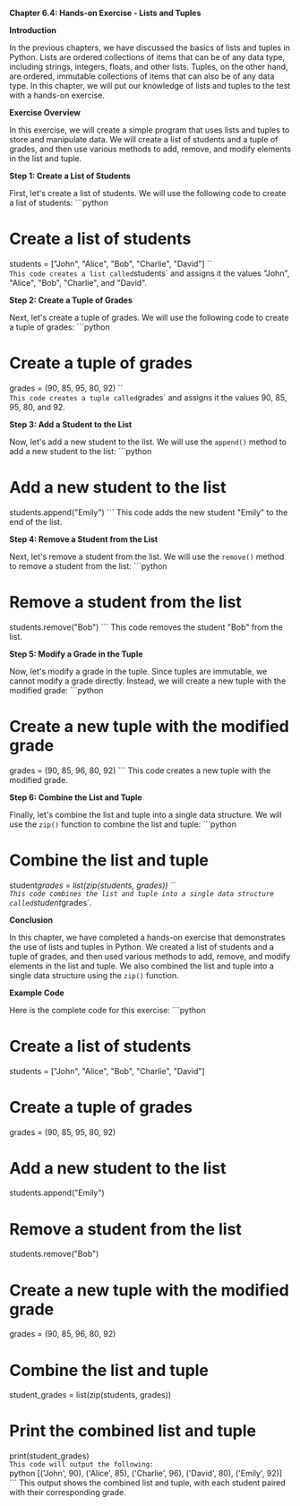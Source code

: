 <p><strong>Chapter 6.4: Hands-on Exercise - Lists and Tuples</strong></p>

<p><strong>Introduction</strong></p>

<p>In the previous chapters, we have discussed the basics of lists and tuples in Python. Lists are ordered collections of items that can be of any data type, including strings, integers, floats, and other lists. Tuples, on the other hand, are ordered, immutable collections of items that can also be of any data type. In this chapter, we will put our knowledge of lists and tuples to the test with a hands-on exercise.</p>

<p><strong>Exercise Overview</strong></p>

<p>In this exercise, we will create a simple program that uses lists and tuples to store and manipulate data. We will create a list of students and a tuple of grades, and then use various methods to add, remove, and modify elements in the list and tuple.</p>

<p><strong>Step 1: Create a List of Students</strong></p>

<p>First, let's create a list of students. We will use the following code to create a list of students:
```python</p>

<h1>Create a list of students</h1>

<p>students = ["John", "Alice", "Bob", "Charlie", "David"]
``<code>
This code creates a list called</code>students` and assigns it the values "John", "Alice", "Bob", "Charlie", and "David".</p>

<p><strong>Step 2: Create a Tuple of Grades</strong></p>

<p>Next, let's create a tuple of grades. We will use the following code to create a tuple of grades:
```python</p>

<h1>Create a tuple of grades</h1>

<p>grades = (90, 85, 95, 80, 92)
``<code>
This code creates a tuple called</code>grades` and assigns it the values 90, 85, 95, 80, and 92.</p>

<p><strong>Step 3: Add a Student to the List</strong></p>

<p>Now, let's add a new student to the list. We will use the <code>append()</code> method to add a new student to the list:
```python</p>

<h1>Add a new student to the list</h1>

<p>students.append("Emily")
```
This code adds the new student "Emily" to the end of the list.</p>

<p><strong>Step 4: Remove a Student from the List</strong></p>

<p>Next, let's remove a student from the list. We will use the <code>remove()</code> method to remove a student from the list:
```python</p>

<h1>Remove a student from the list</h1>

<p>students.remove("Bob")
```
This code removes the student "Bob" from the list.</p>

<p><strong>Step 5: Modify a Grade in the Tuple</strong></p>

<p>Now, let's modify a grade in the tuple. Since tuples are immutable, we cannot modify a grade directly. Instead, we will create a new tuple with the modified grade:
```python</p>

<h1>Create a new tuple with the modified grade</h1>

<p>grades = (90, 85, 96, 80, 92)
```
This code creates a new tuple with the modified grade.</p>

<p><strong>Step 6: Combine the List and Tuple</strong></p>

<p>Finally, let's combine the list and tuple into a single data structure. We will use the <code>zip()</code> function to combine the list and tuple:
```python</p>

<h1>Combine the list and tuple</h1>

<p>student<em>grades = list(zip(students, grades))
``<code>
This code combines the list and tuple into a single data structure called</code>student</em>grades`.</p>

<p><strong>Conclusion</strong></p>

<p>In this chapter, we have completed a hands-on exercise that demonstrates the use of lists and tuples in Python. We created a list of students and a tuple of grades, and then used various methods to add, remove, and modify elements in the list and tuple. We also combined the list and tuple into a single data structure using the <code>zip()</code> function.</p>

<p><strong>Example Code</strong></p>

<p>Here is the complete code for this exercise:
```python</p>

<h1>Create a list of students</h1>

<p>students = ["John", "Alice", "Bob", "Charlie", "David"]</p>

<h1>Create a tuple of grades</h1>

<p>grades = (90, 85, 95, 80, 92)</p>

<h1>Add a new student to the list</h1>

<p>students.append("Emily")</p>

<h1>Remove a student from the list</h1>

<p>students.remove("Bob")</p>

<h1>Create a new tuple with the modified grade</h1>

<p>grades = (90, 85, 96, 80, 92)</p>

<h1>Combine the list and tuple</h1>

<p>student_grades = list(zip(students, grades))</p>

<h1>Print the combined list and tuple</h1>

<p>print(student_grades)
<code>
This code will output the following:
</code>python
[('John', 90), ('Alice', 85), ('Charlie', 96), ('David', 80), ('Emily', 92)]
```
This output shows the combined list and tuple, with each student paired with their corresponding grade.</p>
